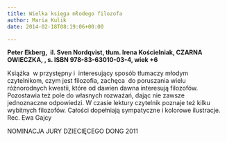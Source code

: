 ```yaml
---
title: Wielka księga młodego filozofa
author: Maria Kulik
date: 2014-02-18T08:19:06+00:00

---
```

**Peter Ekberg,  il. Sven Nordqvist, tłum. Irena Kościelniak, CZARNA OWIECZKA, , s. ISBN 978-83-63010-03-4, wiek +6**

Książka  w przystępny i  interesujący sposób tłumaczy młodym czytelnikom, czym jest filozofia, zachęca  do poruszania wielu różnorodnych kwestii, które od dawien dawna interesują filozofów. Pozostawia też pole do własnych rozważań, dając nie zawsze jednoznaczne odpowiedzi. W czasie lektury czytelnik poznaje też kilku wybitnych filozofów. Całości dopełniają sympatyczne i kolorowe ilustracje. Rec. Ewa Gajcy

NOMINACJA JURY DZIECIĘCEGO DONG 2011
